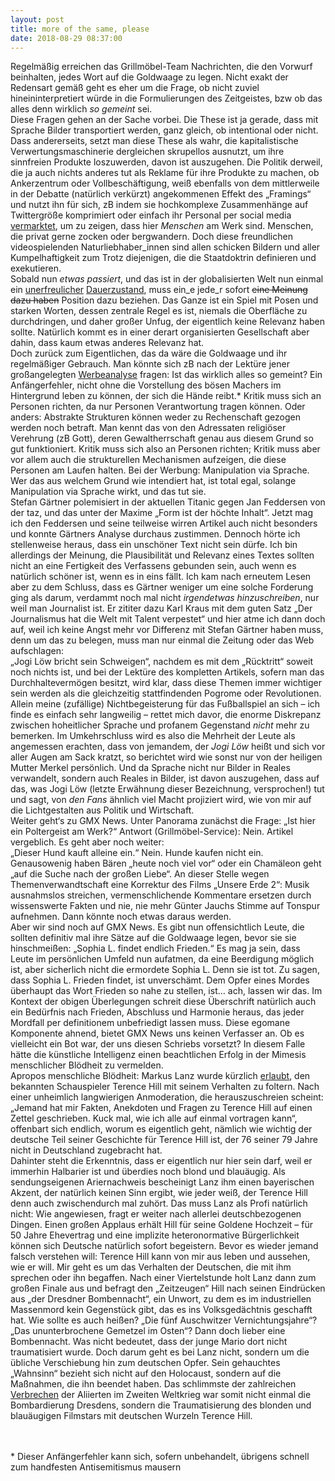 ```yaml
---
layout: post
title: more of the same, please
date: 2018-08-29 08:37:00
---
```


Regelmäßig erreichen das Grillmöbel-Team Nachrichten, die den Vorwurf beinhalten, jedes Wort auf die Goldwaage zu legen. Nicht exakt der Redensart gemäß geht es eher um die Frage, ob nicht zuviel hineininterpretiert würde in die Formulierungen des Zeitgeistes, bzw ob das alles denn wirklich *so gemeint* sei.<br>
Diese Fragen gehen an der Sache vorbei. Die These ist ja gerade, dass mit Sprache Bilder transportiert werden, ganz gleich, ob intentional oder nicht. Dass andererseits, setzt man diese These als wahr, die kapitalistische Verwertungsmaschinerie dergleichen skrupellos ausnutzt, um ihre sinnfreien Produkte loszuwerden, davon ist auszugehen. Die Politik derweil, die ja auch nichts anderes tut als Reklame für ihre Produkte zu machen, ob Ankerzentrum oder Vollbeschäftigung, weiß ebenfalls von dem mittlerweile in der Debatte (natürlich verkürzt) angekommenen Effekt des „Framings“ und nutzt ihn für sich, zB indem sie hochkomplexe Zusammenhänge auf Twittergröße komprimiert oder einfach ihr Personal per social media [vermarktet](https://www.vice.com/de/article/evmwgz/die-ultimative-analyse-des-instagram-accounts-unserer-neuen-staatsministerin-fur-digitales), um zu zeigen, dass hier *Menschen* am Werk sind. Menschen, die privat gerne zocken oder bergwandern. Doch diese freundlichen videospielenden Naturliebhaber\_innen sind allen schicken Bildern und aller Kumpelhaftigkeit zum Trotz diejenigen, die die Staatdoktrin definieren und exekutieren.<br>
Sobald nun *etwas passiert*, und das ist in der globalisierten Welt nun einmal ein [unerfreulicher](https://www.gmx.net/magazine/unterhaltung/stars/udo-lindenberg-statue-aufgetaucht-33138018#.homepage.single_0_Panorama.Bronze-Lindenberg%20wieder%20da.9) [Dauerzustand](https://www.gmx.net/magazine/unterhaltung/musik/neuigkeiten-krankenhaus-juergen-drews-33139022#.homepage.hero.So%20geht%20es%20Drews%20nach%20der%20OP.4), muss ein\_e jede\_r sofort <del>eine Meinung dazu haben</del> Position dazu beziehen. Das Ganze ist ein Spiel mit Posen und starken Worten, dessen zentrale Regel es ist, niemals die Oberfläche zu durchdringen, und daher großer Unfug, der eigentlich keine Relevanz haben sollte. Natürlich kommt es in einer derart organisierten Gesellschaft aber dahin, dass kaum etwas anderes Relevanz hat.<br>
Doch zurück zum Eigentlichen, das da wäre die Goldwaage und ihr regelmäßiger Gebrauch. Man könnte sich zB nach der Lektüre jener großangelegten [Werbeanalyse](https://grillmoebel.github.io/2018/05/02/sixtysecond-post/) fragen: Ist das wirklich alles so gemeint? Ein Anfängerfehler, nicht ohne die Vorstellung des bösen Machers im Hintergrund leben zu können, der sich die Hände reibt.\* Kritik muss sich an Personen richten, da nur Personen Verantwortung tragen können. Oder anders: Abstrakte Strukturen können weder zu Rechenschaft gezogen werden noch betraft. Man kennt das von den Adressaten religiöser Verehrung (zB Gott), deren Gewaltherrschaft genau aus diesem Grund so gut funktioniert. Kritik muss sich also an Personen richten; Kritik muss aber vor allem auch die strukturellen Mechanismen aufzeigen, die diese Personen am Laufen halten. Bei der Werbung: Manipulation via Sprache. Wer das aus welchem Grund wie intendiert hat, ist total egal, solange Manipulation via Sprache wirkt, und das tut sie.<br>
Stefan Gärtner polemisiert in der aktuellen Titanic gegen Jan Feddersen von der taz, und das unter der Maxime „Form ist der höchte Inhalt“. Jetzt mag ich den Feddersen und seine teilweise wirren Artikel auch nicht besonders und konnte Gärtners Analyse durchaus zustimmen. Dennoch hörte ich stellenweise heraus, dass ein unschöner Text nicht sein dürfe. Ich bin allerdings der Meinung, die Plausibilität und Relevanz eines Textes sollten nicht an eine Fertigkeit des Verfassens gebunden sein, auch wenn es natürlich schöner ist, wenn es in eins fällt. Ich kam nach erneutem Lesen aber zu dem Schluss, dass es Gärtner weniger um eine solche Forderung ging als darum, verdammt noch mal nicht *irgendetwas hinzuschreiben*, nur weil man Journalist ist. Er zititer dazu Karl Kraus mit dem guten Satz „Der Journalismus hat die Welt mit Talent verpestet“ und hier atme ich dann doch auf, weil ich keine Angst mehr vor Differenz mit Stefan Gärtner haben muss, denn um das zu belegen, muss man nur einmal die Zeitung oder das Web aufschlagen:<br>
„Jogi Löw bricht sein Schweigen“, nachdem es mit dem „Rücktritt“ soweit noch nichts ist, und bei der Lektüre des kompletten Artikels, sofern man das Durchhaltevermögen besitzt, wird klar, dass diese Themen immer wichtiger sein werden als die gleichzeitig stattfindenden Pogrome oder Revolutionen. Allein meine (zufällige) Nichtbegeisterung für das Fußballspiel an sich – ich finde es einfach sehr langweilig – rettet mich davor, die enorme Diskrepanz zwischen hoheitlicher Sprache und profanem Gegenstand *nicht* mehr zu bemerken. Im Umkehrschluss wird es also die Mehrheit der Leute als angemessen erachten, dass von jemandem, der *Jogi Löw* heißt und sich vor aller Augen am Sack kratzt, so berichtet wird wie sonst nur von der heiligen Mutter Merkel persönlich. Und da Sprache nicht nur Bilder in Reales verwandelt, sondern auch Reales in Bilder, ist davon auszugehen, dass auf das, was Jogi Löw (letzte Erwähnung dieser Bezeichnung, versprochen!) tut und sagt, von *den Fans* ähnlich viel Macht projiziert wird, wie von mir auf die Lichtgestalten aus Politik und Wirtschaft.<br>
Weiter geht‘s zu GMX News. Unter Panorama zunächst die Frage: „Ist hier ein Poltergeist am Werk?“ Antwort (Grillmöbel-Service): Nein. Artikel vergeblich. Es geht aber noch weiter:<br> „Dieser Hund kauft alleine ein.“ Nein. Hunde kaufen nicht ein. Genausowenig haben Bären „heute noch viel vor“ oder ein Chamäleon geht „auf die Suche nach der großen Liebe“. An dieser Stelle wegen Themenverwandtschaft eine Korrektur des Films „Unsere Erde 2“: Musik ausnahmslos streichen, vermenschlichende Kommentare ersetzen durch wissenswerte Fakten und nie, nie mehr Günter Jauchs Stimme auf Tonspur aufnehmen. Dann könnte noch etwas daraus werden.<br>
Aber wir sind noch auf GMX News. Es gibt nun offensichtlich Leute, die sollten definitiv mal ihre Sätze auf die Goldwaage legen, bevor sie sie hinschmeißen: „Sophia L. findet endlich Frieden.“ Es mag ja sein, dass Leute im persönlichen Umfeld nun aufatmen, da eine Beerdigung möglich ist, aber sicherlich nicht die ermordete Sophia L. Denn sie ist tot. Zu sagen, dass Sophia L. Frieden findet, ist unverschämt. Dem Opfer eines Mordes überhaupt das Wort Frieden so nahe zu stellen, ist… ach, lassen wir das. Im Kontext der obigen Überlegungen schreit diese Überschrift natürlich auch ein Bedürfnis nach Frieden, Abschluss und Harmonie heraus, das jeder Mordfall per definitionem unbefriedigt lassen muss. Diese egomane Komponente ahnend, bietet GMX News uns keinen Verfasser an. Ob es vielleicht ein Bot war, der uns diesen Schriebs vorsetzt? In diesem Falle hätte die künstliche Intelligenz einen beachtlichen Erfolg in der Mimesis menschlicher Blödheit zu vermelden.<br>
Apropos menschliche Blödheit: Markus Lanz wurde kürzlich [erlaubt](https://www.youtube.com/watch?v=_iBbuw_SjYY), den bekannten Schauspieler Terence Hill mit seinem Verhalten zu foltern. Nach einer unheimlich langwierigen Anmoderation, die herauszuschreien scheint: „Jemand hat mir Fakten, Anekdoten und Fragen zu Terence Hill auf einen Zettel geschrieben. Kuck mal, wie ich alle auf einmal vortragen kann“, offenbart sich endlich, worum es eigentlich geht, nämlich wie wichtig der deutsche Teil seiner Geschichte für Terence Hill ist, der 76 seiner 79 Jahre nicht in Deutschland zugebracht hat.<br> Dahinter steht die Erkenntnis, dass er eigentlich nur hier sein darf, weil er immerhin Halbarier ist und überdies noch blond und blauäugig. Als sendungseigenen Ariernachweis bescheinigt Lanz ihm einen bayerischen Akzent, der natürlich keinen Sinn ergibt, wie jeder weiß, der Terence Hill denn auch zwischendurch mal zuhört. Das muss Lanz als Profi natürlich nicht: Wie angewiesen, fragt er weiter nach allerlei deutschbezogenen Dingen. Einen großen Applaus erhält Hill für seine Goldene Hochzeit – für 50 Jahre Ehevertrag und eine implizite heteronormative Bürgerlichkeit können sich Deutsche natürlich sofort begeistern. Bevor es wieder jemand falsch verstehen will: Terence Hill kann von mir aus leben und aussehen, wie er will. Mir geht es um das Verhalten der Deutschen, die mit ihm sprechen oder ihn begaffen. Nach einer Viertelstunde holt Lanz dann zum großen Finale aus und befragt den „Zeitzeugen“ Hill nach seinen Eindrücken aus „der Dresdner Bombennacht“, ein Unwort, zu dem es im industriellen Massenmord kein Gegenstück gibt, das es ins Volksgedächtnis geschafft hat. Wie sollte es auch heißen? „Die fünf Auschwitzer Vernichtungsjahre“? „Das ununterbrochene Gemetzel im Osten“? Dann doch lieber eine Bombennacht. Was nicht bedeutet, dass der junge Mario dort nicht traumatisiert wurde. Doch darum geht es bei Lanz nicht, sondern um die übliche Verschiebung hin zum deutschen Opfer. Sein gehauchtes „Wahnsinn“ bezieht sich nicht auf den Holocaust, sondern auf die Maßnahmen, die ihn beendet haben. Das schlimmste der zahlreichen [Verbrechen](https://de.wikipedia.org/wiki/Befreiung_vom_Nationalsozialismus) der Aliierten im Zweiten Weltkrieg war somit nicht einmal die Bombardierung Dresdens, sondern die Traumatisierung des blonden und blauäugigen Filmstars mit deutschen Wurzeln Terence Hill.<br><br><br>


\* Dieser Anfängerfehler kann sich, sofern unbehandelt, übrigens schnell zum handfesten Antisemitismus mausern
